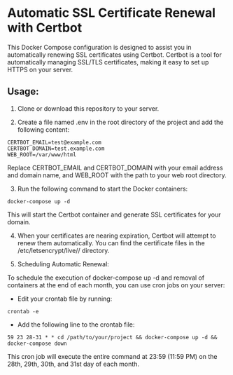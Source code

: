 # Automatic SSL Certificate Renewal with Certbot

This Docker Compose configuration is designed to assist you in automatically renewing SSL certificates using Certbot. Certbot is a tool for automatically managing SSL/TLS certificates, making it easy to set up HTTPS on your server.

## Usage:

1. Clone or download this repository to your server.

2. Create a file named .env in the root directory of the project and add the following content:

```
CERTBOT_EMAIL=test@example.com
CERTBOT_DOMAIN=test.example.com
WEB_ROOT=/var/www/html
```

Replace CERTBOT_EMAIL and CERTBOT_DOMAIN with your email address and domain name, and WEB_ROOT with the path to your web root directory.

3. Run the following command to start the Docker containers:
```
docker-compose up -d
```

This will start the Certbot container and generate SSL certificates for your domain.

4. When your certificates are nearing expiration, Certbot will attempt to renew them automatically. You can find the certificate files in the /etc/letsencrypt/live/<your-domain>/ directory.

5. Scheduling Automatic Renewal:

To schedule the execution of docker-compose up -d and removal of containers at the end of each month, you can use cron jobs on your server:

- Edit your crontab file by running:

```
crontab -e
```

- Add the following line to the crontab file:

```
59 23 28-31 * * cd /path/to/your/project && docker-compose up -d && docker-compose down
```

This cron job will execute the entire command at 23:59 (11:59 PM) on the 28th, 29th, 30th, and 31st day of each month.
